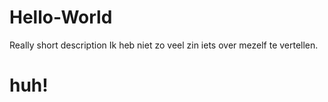 # Hello-World
Really short description
Ik heb niet zo veel zin iets over mezelf te vertellen. 
# huh!
